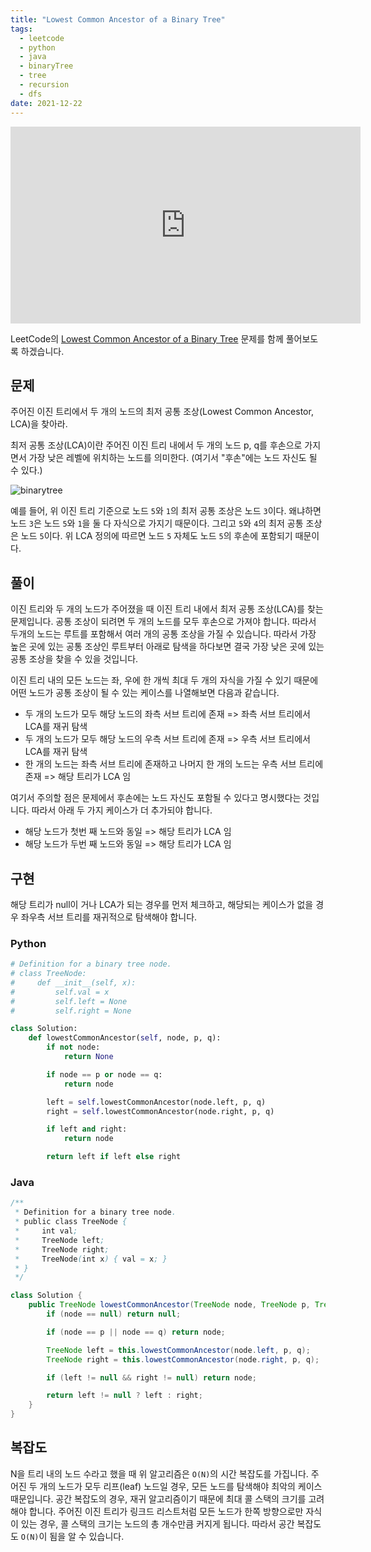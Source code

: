 ```yaml
---
title: "Lowest Common Ancestor of a Binary Tree"
tags:
  - leetcode
  - python
  - java
  - binaryTree
  - tree
  - recursion
  - dfs
date: 2021-12-22
---
```


<iframe width="560" height="315" src="https://www.youtube.com/embed/7sY3-u8BkXM" title="YouTube video player" frameborder="0" allow="accelerometer; autoplay; clipboard-write; encrypted-media; gyroscope; picture-in-picture; web-share" allowfullscreen></iframe>

LeetCode의 [Lowest Common Ancestor of a Binary Tree](https://leetcode.com/problems/lowest-common-ancestor-of-a-binary-tree/) 문제를 함께 풀어보도록 하겠습니다.

## 문제

주어진 이진 트리에서 두 개의 노드의 최저 공통 조상(Lowest Common Ancestor, LCA)을 찾아라.

최저 공통 조상(LCA)이란 주어진 이진 트리 내에서 두 개의 노드 p, q를 후손으로 가지면서 가장 낮은 레벨에 위치하는 노드를 의미한다. (여기서 "후손"에는 노드 자신도 될 수 있다.)

![binarytree](https://assets.leetcode.com/uploads/2018/12/14/binarytree.png)

예를 들어, 위 이진 트리 기준으로 노드 `5`와 `1`의 최저 공통 조상은 노드 `3`이다. 왜냐하면 노드 `3`은 노드 `5`와 `1`을 둘 다 자식으로 가지기 때문이다.
그리고 `5`와 `4`의 최저 공통 조상은 노드 `5`이다. 위 LCA 정의에 따르면 노드 `5` 자체도 노드 `5`의 후손에 포함되기 때문이다.

## 풀이

이진 트리와 두 개의 노드가 주어졌을 때 이진 트리 내에서 최저 공통 조상(LCA)를 찾는 문제입니다.
공통 조상이 되려면 두 개의 노드를 모두 후손으로 가져야 합니다. 따라서 두개의 노드는 루트를 포함해서 여러 개의 공통 조상을 가질 수 있습니다.
따라서 가장 높은 곳에 있는 공통 조상인 루트부터 아래로 탐색을 하다보면 결국 가장 낮은 곳에 있는 공통 조상을 찾을 수 있을 것입니다.

이진 트리 내의 모든 노드는 좌, 우에 한 개씩 최대 두 개의 자식을 가질 수 있기 때문에 어떤 노드가 공통 조상이 될 수 있는 케이스를 나열해보면 다음과 같습니다.

- 두 개의 노드가 모두 해당 노드의 좌측 서브 트리에 존재 => 좌측 서브 트리에서 LCA를 재귀 탐색
- 두 개의 노드가 모두 해당 노드의 우측 서브 트리에 존재 => 우측 서브 트리에서 LCA를 재귀 탐색
- 한 개의 노드는 좌측 서브 트리에 존재하고 나머지 한 개의 노드는 우측 서브 트리에 존재 => 해당 트리가 LCA 임

여기서 주의할 점은 문제에서 후손에는 노드 자신도 포함될 수 있다고 명시했다는 것입니다. 따라서 아래 두 가지 케이스가 더 추가되야 합니다.

- 해당 노드가 첫번 째 노드와 동일 => 해당 트리가 LCA 임
- 해당 노드가 두번 째 노드와 동일 => 해당 트리가 LCA 임

## 구현

해당 트리가 null이 거나 LCA가 되는 경우를 먼저 체크하고, 해당되는 케이스가 없을 경우 좌우측 서브 트리를 재귀적으로 탐색해야 합니다.

### Python

```py
# Definition for a binary tree node.
# class TreeNode:
#     def __init__(self, x):
#         self.val = x
#         self.left = None
#         self.right = None

class Solution:
    def lowestCommonAncestor(self, node, p, q):
        if not node:
            return None

        if node == p or node == q:
            return node

        left = self.lowestCommonAncestor(node.left, p, q)
        right = self.lowestCommonAncestor(node.right, p, q)

        if left and right:
            return node

        return left if left else right
```

### Java

```java
/**
 * Definition for a binary tree node.
 * public class TreeNode {
 *     int val;
 *     TreeNode left;
 *     TreeNode right;
 *     TreeNode(int x) { val = x; }
 * }
 */

class Solution {
    public TreeNode lowestCommonAncestor(TreeNode node, TreeNode p, TreeNode q) {
        if (node == null) return null;

        if (node == p || node == q) return node;

        TreeNode left = this.lowestCommonAncestor(node.left, p, q);
        TreeNode right = this.lowestCommonAncestor(node.right, p, q);

        if (left != null && right != null) return node;

        return left != null ? left : right;
    }
}
```

## 복잡도

N을 트리 내의 노드 수라고 했을 때 위 알고리즘은 `O(N)`의 시간 복잡도를 가집니다. 주어진 두 개의 노드가 모두 리프(leaf) 노드일 경우, 모든 노드를 탐색해야 최악의 케이스 때문입니다.
공간 복잡도의 경우, 재귀 알고리즘이기 때문에 최대 콜 스택의 크기를 고려해야 합니다. 주어진 이진 트리가 링크드 리스트처럼 모든 노드가 한쪽 방향으로만 자식이 있는 경우, 콜 스택의 크기는 노드의 총 개수만큼 커지게 됩니다. 따라서 공간 복잡도도 `O(N)`이 됨을 알 수 있습니다.
